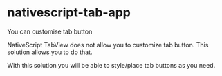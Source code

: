 # nativescript-tab-app
You can customise tab button

NativeScript TabView does not allow you to customize tab button. This solution allows you to do that.

With this solution you will be able to style/place tab buttons as you need.
